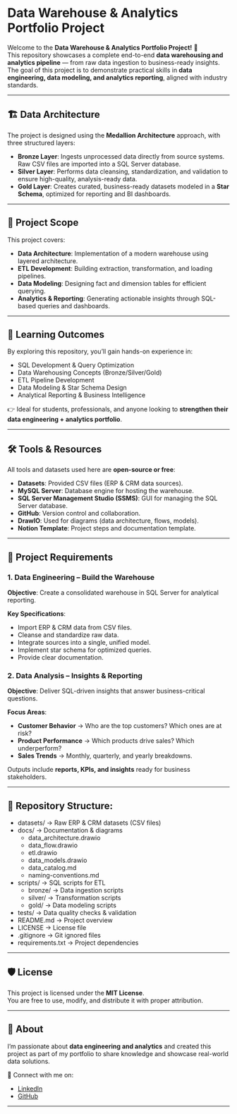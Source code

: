 # Data Warehouse & Analytics Portfolio Project  

Welcome to the **Data Warehouse & Analytics Portfolio Project!** 🚀  
This repository showcases a complete end-to-end **data warehousing and analytics pipeline** — from raw data ingestion to business-ready insights.  
The goal of this project is to demonstrate practical skills in **data engineering, data modeling, and analytics reporting**, aligned with industry standards.  

---

## 🏗️ Data Architecture  

The project is designed using the **Medallion Architecture** approach, with three structured layers:  

- **Bronze Layer**: Ingests unprocessed data directly from source systems. Raw CSV files are imported into a SQL Server database.  
- **Silver Layer**: Performs data cleansing, standardization, and validation to ensure high-quality, analysis-ready data.  
- **Gold Layer**: Creates curated, business-ready datasets modeled in a **Star Schema**, optimized for reporting and BI dashboards.  

---

## 📖 Project Scope  

This project covers:  
- **Data Architecture**: Implementation of a modern warehouse using layered architecture.  
- **ETL Development**: Building extraction, transformation, and loading pipelines.  
- **Data Modeling**: Designing fact and dimension tables for efficient querying.  
- **Analytics & Reporting**: Generating actionable insights through SQL-based queries and dashboards.  

---

## 🎯 Learning Outcomes  

By exploring this repository, you’ll gain hands-on experience in:  
- SQL Development & Query Optimization  
- Data Warehousing Concepts (Bronze/Silver/Gold)  
- ETL Pipeline Development  
- Data Modeling & Star Schema Design  
- Analytical Reporting & Business Intelligence  

👉 Ideal for students, professionals, and anyone looking to **strengthen their data engineering + analytics portfolio**.  

---

## 🛠️ Tools & Resources  

All tools and datasets used here are **open-source or free**:  
- **Datasets**: Provided CSV files (ERP & CRM data sources).  
- **MySQL Server**: Database engine for hosting the warehouse.  
- **SQL Server Management Studio (SSMS)**: GUI for managing the SQL Server database.  
- **GitHub**: Version control and collaboration.  
- **DrawIO**: Used for diagrams (data architecture, flows, models).  
- **Notion Template**: Project steps and documentation template.  

---

## 🚀 Project Requirements  

### 1. Data Engineering – Build the Warehouse  
**Objective**: Create a consolidated warehouse in SQL Server for analytical reporting.  

**Key Specifications**:  
- Import ERP & CRM data from CSV files.  
- Cleanse and standardize raw data.  
- Integrate sources into a single, unified model.  
- Implement star schema for optimized queries.  
- Provide clear documentation.  

### 2. Data Analysis – Insights & Reporting  
**Objective**: Deliver SQL-driven insights that answer business-critical questions.  

**Focus Areas**:  
- **Customer Behavior** → Who are the top customers? Which ones are at risk?  
- **Product Performance** → Which products drive sales? Which underperform?  
- **Sales Trends** → Monthly, quarterly, and yearly breakdowns.  

Outputs include **reports, KPIs, and insights** ready for business stakeholders.  

---

## 📂 Repository Structure:  

- datasets/ → Raw ERP & CRM datasets (CSV files)
- docs/ → Documentation & diagrams
  - data_architecture.drawio
  - data_flow.drawio
  - etl.drawio
  - data_models.drawio
  - data_catalog.md
  - naming-conventions.md
- scripts/ → SQL scripts for ETL
  - bronze/ → Data ingestion scripts
  - silver/ → Transformation scripts
  - gold/ → Data modeling scripts
- tests/ → Data quality checks & validation
- README.md → Project overview
- LICENSE → License file
- .gitignore → Git ignored files
- requirements.txt → Project dependencies

---

## 🛡️ License  

This project is licensed under the **MIT License**.  
You are free to use, modify, and distribute it with proper attribution.  

---

## 🌟 About  

I’m passionate about **data engineering and analytics** and created this project as part of my portfolio to share knowledge and showcase real-world data solutions.  

📌 Connect with me on:  
- [LinkedIn ](https://www.linkedin.com/in/bhoomika-hm-b41681291/) 
- [GitHub](https://github.com/bhoomikahm-123) 

---
